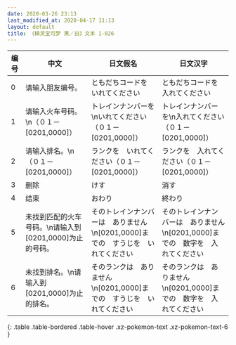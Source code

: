 ```yaml
---
date: 2020-03-26 23:13
last_modified_at: 2020-04-17 11:13
layout: default
title: 《精灵宝可梦 黑／白》文本 1-026
---
```

| 编号 | 中文 | 日文假名 | 日文汉字 |
| ---- | ---- | ---- | --- |
| 0 | 请输入朋友编号。 | ともだちコードを　いれてください | ともだちコードを　入れてください |
| 1 | 请输入火车号码。\n（０１－[0201,0000]） | トレインナンバーを\nいれてください（０１－[0201,0000]） | トレインナンバーを\n入れてください（０１－[0201,0000]） |
| 2 | 请输入排名。\n（０１－[0201,0000]） | ランクを　いれてください（０１－[0201,0000]） | ランクを　入れてください（０１－[0201,0000]） |
| 3 | 删除 | けす | 消す |
| 4 | 结束 | おわり | 終わり |
| 5 | 未找到匹配的火车号码。\n请输入到[0201,0000]为止的号码。 | そのトレインナンバーは　ありません\n[0201,0000]までの　すうじを　いれてください | そのトレインナンバーは　ありません\n[0201,0000]までの　数字を　入れてください |
| 6 | 未找到排名。\n请输入到[0201,0000]为止的排名。 | そのランクは　ありません\n[0201,0000]までの　すうじを　いれてください | そのランクは　ありません\n[0201,0000]までの　数字を　入れてください |
{: .table .table-bordered .table-hover .xz-pokemon-text .xz-pokemon-text-6 }